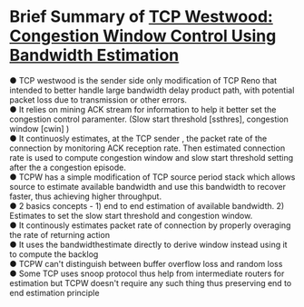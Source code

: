 # Brief Summary of <a href="https://ieeexplore.ieee.org/stamp/stamp.jsp?tp=&arnumber=965869"> TCP Westwood: Congestion Window Control Using Bandwidth Estimation </a>
 ● TCP westwood is the sender side only modification of TCP Reno that intended to better handle large bandwidth delay product path, with potential packet loss due to transmission or other errors.<br>
 ● It relies on mining ACK stream for information to help it better set the congestion control paramenter. (Slow start threshold [ssthres], congestion window [cwin] ) <br>
 ● It continuosly estimates, at the TCP sender , the packet rate of the connection by monitoring ACK reception rate. Then estimated connection rate is used to compute congestion window and slow start threshold setting after the a congestion episode.<br>
 ● TCPW has a simple modification of TCP source period stack which allows source to estimate available bandwidth and use this bandwidth to recover faster, thus achieving higher throughput.<br>
 ● 2 basics concepts - 1) end to end estimation of available bandwidth. 2) Estimates to set the slow start threshold and congestion window.<br>
 ● It continously estimates packet rate of connection by properly overaging the rate of returning action<br>
 ● It uses the bandwidthestimate directly to derive window instead using it to compute the backlog<br>
 ● TCPW can't distinguish between buffer overflow loss and random loss</h3><br>
 ● Some TCP uses snoop protocol thus help from intermediate routers for estimation but TCPW doesn't require any such thing thus preserving end to end estimation principle<br>
